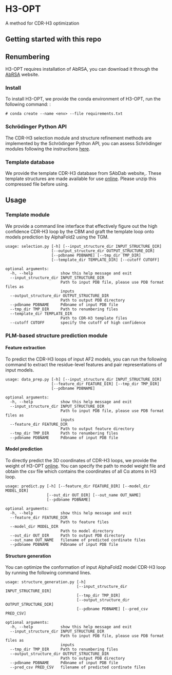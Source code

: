 # H3-OPT

A method for CDR-H3 optimization

## Getting started with this repo 

## Renumbering

H3-OPT requires installation of AbRSA, you can download it through the  [AbRSA](http://aligncdr.labshare.cn/aligncdr/download.html) website.

### Install 

To install H3-OPT, we provide the conda environment of H3-OPT, run the following command: :

```
# conda create --name <env> --file requirements.txt
```

### Schrödinger Python API

The CDR-H3 selection module and structure refinement methods are implemented by the Schrödinger Python API, you can assess  Schrödinger modules following the instructions [here](https://www.schrodinger.com/sites/default/files/s3/public/python_api/2023-2/intro.html#getting-started).

### Template database

We provide the template CDR-H3 database from SAbDab website,. These template structures are made available for use [online](https://huggingface.co/datasets/chdcg/H3-OPT_template_dataset/resolve/main/template.zip). Please unzip this compressed file before using.

## Usage

### Template module

We provide a command line interface that effectively figure out the high confidence CDR-H3 loop by the CBM and graft the template loop onto models prediction by AlphaFold2 using the TGM.

```
usage: selection.py [-h] [--input_structure_dir INPUT_STRUCTURE_DIR]
                    [--output_structure_dir OUTPUT_STRUCTURE_DIR]
                    [--pdbname PDBNAME] [--tmp_dir TMP_DIR]
                    [--template_dir TEMPLATE_DIR] [--cutoff CUTOFF]

optional arguments:
  -h, --help            show this help message and exit
  --input_structure_dir INPUT_STRUCTURE_DIR
                        Path to input PDB file, please use PDB format files as
                        inputs
  --output_structure_dir OUTPUT_STRUCTURE_DIR
                        Path to output PDB directory
  --pdbname PDBNAME     Pdbname of input PDB file
  --tmp_dir TMP_DIR     Path to renumbering files
  --template_dir TEMPLATE_DIR
                        Path to CDR-H3 template files
  --cutoff CUTOFF       specify the cutoff of high confidence
```

### PLM-based structure prediction module

#### Feature extraction

To predict the CDR-H3 loops of input AF2 models, you can run the following command to extract the residue-level features and pair representations of input models.

```
usage: data_prep.py [-h] [--input_structure_dir INPUT_STRUCTURE_DIR]
                    [--feature_dir FEATURE_DIR] [--tmp_dir TMP_DIR]
                    [--pdbname PDBNAME]

optional arguments:
  -h, --help            show this help message and exit
  --input_structure_dir INPUT_STRUCTURE_DIR
                        Path to input PDB file, please use PDB format files as
                        inputs
  --feature_dir FEATURE_DIR
                        Path to output feature directory
  --tmp_dir TMP_DIR     Path to renumbering files
  --pdbname PDBNAME     Pdbname of input PDB file
```

#### Model prediction

To directly predict the 3D coordinates of CDR-H3 loops, we provide the weight of H3-OPT [online](https://huggingface.co/chdcg/H3-OPT/blob/main/best_wt.pth). You can specify the path to model weight file and obtain the csv file which contains the coordinates of all Cα atoms in H3 loop.

```
usage: predict.py [-h] [--feature_dir FEATURE_DIR] [--model_dir MODEL_DIR]
                  [--out_dir OUT_DIR] [--out_name OUT_NAME]
                  [--pdbname PDBNAME]

optional arguments:
  -h, --help            show this help message and exit
  --feature_dir FEATURE_DIR
                        Path to feature files
  --model_dir MODEL_DIR
                        Path to model directory
  --out_dir OUT_DIR     Path to output PDB directory
  --out_name OUT_NAME   filename of predicted cordinate files
  --pdbname PDBNAME     Pdbname of input PDB file
```

#### Structure generation

You can optimize the conformation of input AlphaFold2 model CDR-H3 loop by running the following  command lines.

```
usage: structure_generation.py [-h]
                               [--input_structure_dir INPUT_STRUCTURE_DIR]
                               [--tmp_dir TMP_DIR]
                               [--output_structure_dir OUTPUT_STRUCTURE_DIR]
                               [--pdbname PDBNAME] [--pred_csv PRED_CSV]

optional arguments:
  -h, --help            show this help message and exit
  --input_structure_dir INPUT_STRUCTURE_DIR
                        Path to input PDB file, please use PDB format files as
                        inputs
  --tmp_dir TMP_DIR     Path to renumbering files
  --output_structure_dir OUTPUT_STRUCTURE_DIR
                        Path to output PDB directory
  --pdbname PDBNAME     Pdbname of input PDB file
  --pred_csv PRED_CSV   filename of predicted cordinate files
```

